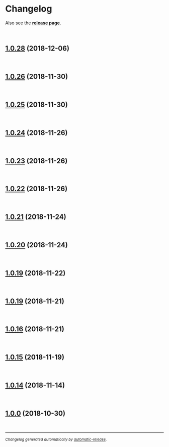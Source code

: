 # Changelog

Also see the **[release page](https://github.com/ioFog/Controller/releases)**.

<br>

## [1.0.28](https://github.com/ioFog/Controller/releases/tag/1.0.28) (2018-12-06)


<br>

## [1.0.26](https://github.com/ioFog/Controller/releases/tag/1.0.26) (2018-11-30)


<br>

## [1.0.25](https://github.com/ioFog/Controller/releases/tag/1.0.25) (2018-11-30)


<br>

## [1.0.24](https://github.com/ioFog/Controller/releases/tag/1.0.24) (2018-11-26)


<br>

## [1.0.23](https://github.com/ioFog/Controller/releases/tag/1.0.23) (2018-11-26)


<br>

## [1.0.22](https://github.com/ioFog/Controller/releases/tag/1.0.22) (2018-11-26)


<br>

## [1.0.21](https://github.com/ioFog/Controller/releases/tag/1.0.21) (2018-11-24)


<br>

## [1.0.20](https://github.com/ioFog/Controller/releases/tag/1.0.20) (2018-11-24)


<br>

## [1.0.19](https://github.com/ioFog/Controller/releases/tag/1.0.19) (2018-11-22)


<br>

## [1.0.19](https://github.com/ioFog/Controller/releases/tag/1.0.19) (2018-11-21)


<br>

## [1.0.16](https://github.com/ioFog/Controller/releases/tag/1.0.16) (2018-11-21)


<br>

## [1.0.15](https://github.com/ioFog/Controller/releases/tag/1.0.15) (2018-11-19)


<br>

## [1.0.14](https://github.com/ioFog/Controller/releases/tag/1.0.14) (2018-11-14)


<br>

## [1.0.0](https://github.com/ioFog/Controller/releases/tag/1.0.0) (2018-10-30)


<br>

---

<sup>*Changelog generated automatically by [automatic-release](https://github.com/dominique-mueller/automatic-release).*</sup>
